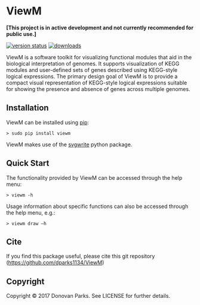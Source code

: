 # ViewM

**[This project is in active development and not currently recommended for public use.]**

[![version status](https://img.shields.io/pypi/v/viewm.svg)](https://pypi.python.org/pypi/viewm)
[![downloads](https://img.shields.io/pypi/dm/viewm.svg)](https://pypi.python.org/pypi/viewm)

ViewM is a software toolkit for visualizing functional modules that aid in the biological interpretation of genomes. It supports visualization of KEGG modules and user-defined sets of genes described using KEGG-style logical expressions. The primary design goal of ViewM is to provide a compact visual representation of KEGG-style logical expressions suitable for showing the presence and absence of genes across multiple genomes. 

## Installation

ViewM can be installed using [pip](https://pypi.python.org/pypi/viewm):
```
> sudo pip install viewm
```

ViewM makes use of the [svgwrite](https://svgwrite.readthedocs.io) python package.

## Quick Start

The functionality provided by ViewM can be accessed through the help menu:
```
> viewm -h
```

Usage information about specific functions can also be accessed through the help menu, e.g.:
```
> viewm draw –h
```

## Cite

If you find this package useful, please cite this git repository (https://github.com/dparks1134/ViewM)


## Copyright

Copyright © 2017 Donovan Parks. See LICENSE for further details.

